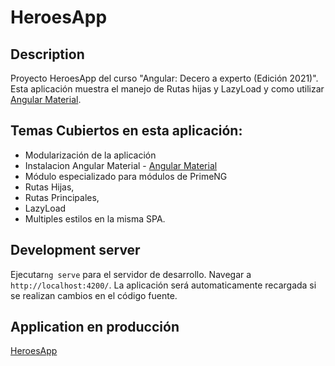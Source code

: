 # HeroesApp

## Description

Proyecto HeroesApp del curso "Angular: Decero a experto (Edición 2021)".  
Esta aplicación muestra el manejo de Rutas hijas y LazyLoad y como utilizar [Angular Material](https://material.angular.io/).

## Temas Cubiertos en esta aplicación:
* Modularización de la aplicación
* Instalacion Angular Material  - [Angular Material](https://material.angular.io/)
* Módulo especializado para módulos de PrimeNG
* Rutas Hijas,
* Rutas Principales,
* LazyLoad
* Multiples estilos en la misma SPA.

## Development server
Ejecutar`ng serve` para el servidor de desarrollo. Navegar a  `http://localhost:4200/`. La aplicación será automaticamente recargada si se realizan cambios en el código fuente.

## Application en producción
[HeroesApp](https://heroesapp-gabriel.netlify.app/404)
